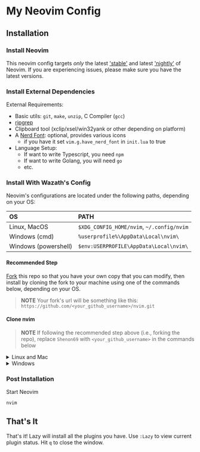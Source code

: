 # My Neovim Config
## Installation

### Install Neovim

This neovim config targets *only* the latest
['stable'](https://github.com/neovim/neovim/releases/tag/stable) and latest
['nightly'](https://github.com/neovim/neovim/releases/tag/nightly) of Neovim.
If you are experiencing issues, please make sure you have the latest versions.

### Install External Dependencies

External Requirements:
- Basic utils: `git`, `make`, `unzip`, C Compiler (`gcc`)
- [ripgrep](https://github.com/BurntSushi/ripgrep#installation)
- Clipboard tool (xclip/xsel/win32yank or other depending on platform)
- A [Nerd Font](https://www.nerdfonts.com/): optional, provides various icons
  - if you have it set `vim.g.have_nerd_font` in `init.lua` to true
- Language Setup:
  - If want to write Typescript, you need `npm`
  - If want to write Golang, you will need `go`
  - etc.

### Install With Wazath's Config

Neovim's configurations are located under the following paths, depending on your OS:

| OS | PATH |
| :- | :--- |
| Linux, MacOS | `$XDG_CONFIG_HOME/nvim`, `~/.config/nvim` |
| Windows (cmd)| `%userprofile%\AppData\Local\nvim\` |
| Windows (powershell)| `$env:USERPROFILE\AppData\Local\nvim\` |

#### Recommended Step

[Fork](https://docs.github.com/en/get-started/quickstart/fork-a-repo) this repo
so that you have your own copy that you can modify, then install by cloning the
fork to your machine using one of the commands below, depending on your OS.

> **NOTE**
> Your fork's url will be something like this:
> `https://github.com/<your_github_username>/nvim.git`

#### Clone nvim
> **NOTE**
> If following the recommended step above (i.e., forking the repo), replace
> `Shenon69` with `<your_github_username>` in the commands below

<details><summary> Linux and Mac </summary>

```sh
git clone https://github.com/Shenon69/nvim.git "${XDG_CONFIG_HOME:-$HOME/.config}"/nvim
```

</details>

<details><summary> Windows </summary>

If you're using `cmd.exe`:

```
git clone https://github.com/Shenon69/nvim.git %userprofile%\AppData\Local\nvim\
```

If you're using `powershell.exe`

```
git clone https://github.com/Shenon69/nvim.git $env:USERPROFILE\AppData\Local\nvim\
```

</details>

### Post Installation

Start Neovim

```sh
nvim
```
## That's It

That's it! Lazy will install all the plugins you have. Use `:Lazy` to view
current plugin status. Hit `q` to close the window.
